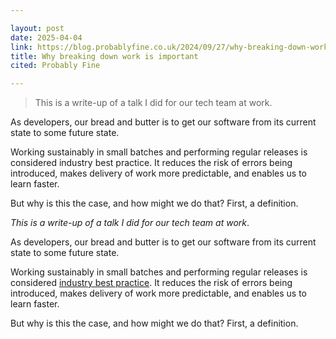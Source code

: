 ```yaml
---

layout: post
date: 2025-04-04
link: https://blog.probablyfine.co.uk/2024/09/27/why-breaking-down-work-is-important.html
title: Why breaking down work is important
cited: Probably Fine

---
```


> This is a write-up of a talk I did for our tech team at work.

As developers, our bread and butter is to get our software from its current state to some future state.

Working sustainably in small batches and performing regular releases is considered industry best practice. It reduces the risk of errors being introduced, makes delivery of work more predictable, and enables us to learn faster.

But why is this the case, and how might we do that? First, a definition.

_This is a write-up of a talk I did for our tech team at work_.

As developers, our bread and butter is to get our software from its current state to some future state.

Working sustainably in small batches and performing regular releases is considered [industry best practice](https://en.wikipedia.org/wiki/DevOps_Research_and_Assessment#DORA_Four_Key_Metrics). It reduces the risk of errors being introduced, makes delivery of work more predictable, and enables us to learn faster.

But why is this the case, and how might we do that? First, a definition.